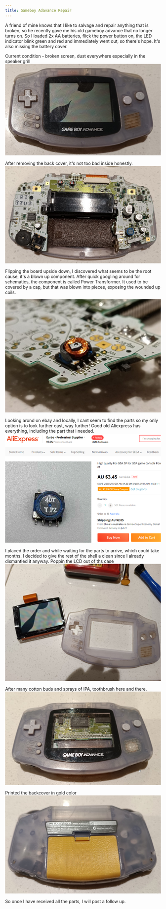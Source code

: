 ```yaml
---
title: Gameboy Adavance Repair
---
```


A friend of mine knows that I like to salvage and repair anything that is broken, so he recently gave me his old gameboy advance that no longer turns on. 
So I loaded 2x AA batteries, flick the power button on, the LED indicator blink green and red and immediately went out, so there's hope. It's also missing the battery cover.

Current condition - broken screen, dust everywhere especially in the speaker grill
![](/assets/images/gba/gba1.png)

After removing the back cover, it's not too bad inside honestly.
![](/assets/images/gba/gba2.png)

Flipping the board upside down, I discovered what seems to be the root cause, it's a blown up component. After quick googling around for schematics, the component is called Power Transformer.
It used to be covered by a cap, but that was blown into pieces, exposing the wounded up coils.

![](/assets/images/gba/gba3.png)

Looking arond on ebay and locally, I cant seem to find the parts so my only option is to look further east, way further!
Good old Aliexpress has everything, including the part that i needed.
![](/assets/images/gba/gba5.png)

I placed the order and while waiting for the parts to arrive, which could take months. I decided to give the rest of the shell a clean since I already dismantled it anyway.
Poppin the LCD out of ths case
![](/assets/images/gba/gba4.jpg)

After many cotton buds and sprays of IPA, toothbrush here and there.
![](/assets/images/gba/gba7.png)

Printed the backcover in gold color
![](/assets/images/gba/gba6.png)

So once I have received all the parts, I will post a follow up.
